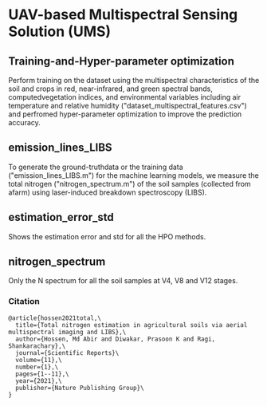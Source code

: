 # UAV-based Multispectral Sensing Solution (UMS)
## Training-and-Hyper-parameter optimization
Perform training on the dataset using the multispectral characteristics of the soil and crops in red, near-infrared, and green spectral bands, computedvegetation indices, and environmental variables including air temperature and relative humidity ("dataset_multispectral_features.csv") and perfromed hyper-parameter optimization to improve the prediction accuracy.
## emission_lines_LIBS
To generate the ground-truthdata or the training data ("emission_lines_LIBS.m") for the machine learning models, we measure the total nitrogen ("nitrogen_spectrum.m") of the soil samples (collected from afarm) using laser-induced breakdown spectroscopy (LIBS).
## estimation_error_std
Shows the estimation error and std for all the HPO methods.
## nitrogen_spectrum
Only the N spectrum for all the soil samples at V4, V8 and V12 stages.

### Citation
```
@article{hossen2021total,\
  title={Total nitrogen estimation in agricultural soils via aerial multispectral imaging and LIBS},\
  author={Hossen, Md Abir and Diwakar, Prasoon K and Ragi, Shankarachary},\
  journal={Scientific Reports}\
  volume={11},\
  number={1},\
  pages={1--11},\
  year={2021},\
  publisher={Nature Publishing Group}\
}
```
